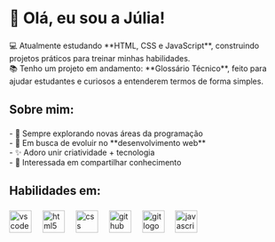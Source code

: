 <h1 align="left">👋 Olá, eu sou a Júlia!</h1>

###

<p align="left">💻 Atualmente estudando **HTML, CSS e JavaScript**, construindo projetos práticos para treinar minhas habilidades.  <br>📚 Tenho um projeto em andamento: **Glossário Técnico**, feito para ajudar estudantes e curiosos a entenderem termos de forma simples.</p>

###

<h2 align="left">Sobre mim:</h2>

###

<p align="left">- 🔭 Sempre explorando novas áreas da programação  <br>- 🌱 Em busca de evoluir no **desenvolvimento web**  <br>- ✨ Adoro unir criatividade + tecnologia  <br>- 📖 Interessada em compartilhar conhecimento</p>

###

<h2 align="left">Habilidades em:</h2>

###

<div align="left">
  <img src="https://cdn.jsdelivr.net/gh/devicons/devicon/icons/vscode/vscode-original.svg" height="40" alt="vscode logo"  />
  <img width="12" />
  <img src="https://cdn.jsdelivr.net/gh/devicons/devicon/icons/html5/html5-original.svg" height="40" alt="html5 logo"  />
  <img width="12" />
  <img src="https://cdn.jsdelivr.net/gh/devicons/devicon/icons/css3/css3-original.svg" height="40" alt="css logo"  />
  <img width="12" />
  <img src="https://cdn.jsdelivr.net/gh/devicons/devicon/icons/github/github-original.svg" height="40" alt="github logo"  />
  <img width="12" />
  <img src="https://cdn.jsdelivr.net/gh/devicons/devicon/icons/git/git-original.svg" height="40" alt="git logo"  />
  <img width="12" />
  <img src="https://cdn.jsdelivr.net/gh/devicons/devicon/icons/javascript/javascript-original.svg" height="40" alt="javascript logo"  />
</div>

###
